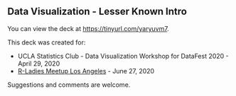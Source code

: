 ## Data Visualization - Lesser Known Intro

You can view the deck at https://tinyurl.com/yaryuvm7.

This deck was created for:
- UCLA Statistics Club - Data Visualization Workshop for DataFest 2020 - April 29, 2020
- [R-Ladies Meetup Los Angeles](https://www.meetup.com/rladies-la/events/271220855/) - June 27, 2020

Suggestions and comments are welcome.

